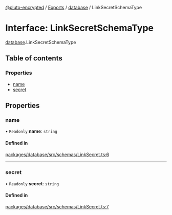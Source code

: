 [@pluto-encrypted](../README.md) / [Exports](../modules.md) / [database](../modules/database.md) / LinkSecretSchemaType

# Interface: LinkSecretSchemaType

[database](../modules/database.md).LinkSecretSchemaType

## Table of contents

### Properties

- [name](database.LinkSecretSchemaType.md#name)
- [secret](database.LinkSecretSchemaType.md#secret)

## Properties

### name

• `Readonly` **name**: `string`

#### Defined in

[packages/database/src/schemas/LinkSecret.ts:6](https://github.com/atala-community-projects/pluto-encrypted/blob/8af5bee/packages/database/src/schemas/LinkSecret.ts#L6)

___

### secret

• `Readonly` **secret**: `string`

#### Defined in

[packages/database/src/schemas/LinkSecret.ts:7](https://github.com/atala-community-projects/pluto-encrypted/blob/8af5bee/packages/database/src/schemas/LinkSecret.ts#L7)
